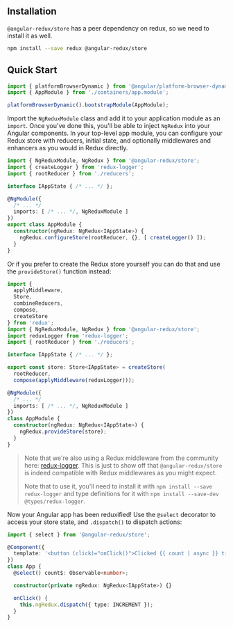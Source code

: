## Installation

`@angular-redux/store` has a peer dependency on redux, so we need to install it as well.

```sh
npm install --save redux @angular-redux/store
```

## Quick Start

```typescript
import { platformBrowserDynamic } from '@angular/platform-browser-dynamic';
import { AppModule } from './containers/app.module';

platformBrowserDynamic().bootstrapModule(AppModule);
```
Import the `NgReduxModule` class and add it to your application module as an
`import`. Once you've done this, you'll be able to inject `NgRedux` into your
Angular components. In your top-level app module, you
can configure your Redux store with reducers, initial state,
and optionally middlewares and enhancers as you would in Redux directly.

```typescript
import { NgReduxModule, NgRedux } from '@angular-redux/store';
import { createLogger } from 'redux-logger';
import { rootReducer } from './reducers';

interface IAppState { /* ... */ };

@NgModule({
  /* ... */
  imports: [ /* ... */, NgReduxModule ]
})
export class AppModule {
  constructor(ngRedux: NgRedux<IAppState>) {
    ngRedux.configureStore(rootReducer, {}, [ createLogger() ]);
  }
}
```

Or if you prefer to create the Redux store yourself you can do that and use the
`provideStore()` function instead:

```typescript
import {
  applyMiddleware,
  Store,
  combineReducers,
  compose,
  createStore
} from 'redux';
import { NgReduxModule, NgRedux } from '@angular-redux/store';
import reduxLogger from 'redux-logger';
import { rootReducer } from './reducers';

interface IAppState { /* ... */ };

export const store: Store<IAppState> = createStore(
  rootReducer,
  compose(applyMiddleware(reduxLogger)));

@NgModule({
  /* ... */
  imports: [ /* ... */, NgReduxModule ]
})
class AppModule {
  constructor(ngRedux: NgRedux<IAppState>) {
    ngRedux.provideStore(store);
  }
}
```

> Note that we're also using a Redux middleware from the community here:
> [redux-logger](https://www.npmjs.com/package/redux-logger). This is just to show
> off that `@angular-redux/store` is indeed compatible with Redux middlewares as you
> might expect.
>
> Note that to use it, you'll need to install it with `npm install --save redux-logger`
> and type definitions for it with `npm install --save-dev @types/redux-logger`.

Now your Angular app has been reduxified! Use the `@select` decorator to
access your store state, and `.dispatch()` to dispatch actions:

```typescript
import { select } from '@angular-redux/store';

@Component({
  template: '<button (click)="onClick()">Clicked {{ count | async }} times</button>'
})
class App {
  @select() count$: Observable<number>;

  constructor(private ngRedux: NgRedux<IAppState>) {}

  onClick() {
    this.ngRedux.dispatch({ type: INCREMENT });
  }
}
```
